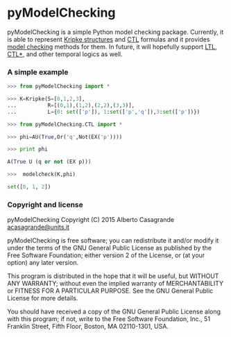 # pyModelChecking
pyModelChecking is a simple Python model checking package. Currently, it is able to represent 
[Kripke structures][Kripke] and [CTL][CTL] formulas and it provides [model checking][modelchecking] 
methods for them. In future, it will hopefully support [LTL][LTL], [CTL*][CTLS], and other temporal logics as well.

[Kripke]: https://en.wikipedia.org/wiki/Kripke_structure_%28model_checking%29
[CTL]: https://en.wikipedia.org/wiki/Computation_tree_logic
[modelchecking]: https://en.wikipedia.org/wiki/Model_checking
[LTL]: https://en.wikipedia.org/wiki/Linear_temporal_logic
[CTLS]: https://en.wikipedia.org/wiki/CTL*

### A simple example
```python
>>> from pyModelChecking import *

>>> K=Kripke(S=[0,1,2,3],
...          R=[(0,1),(1,2),(2,2),(3,3)],
...          L={0: set(['p']), 1:set(['p','q']),3:set(['p'])})

>>> from pyModelChecking.CTL import *

>>> phi=AU(True,Or('q',Not(EX('p'))))

>>> print phi

A(True U (q or not (EX p)))

>>>  modelcheck(K,phi)

set([0, 1, 2])

```

### Copyright and license

pyModelChecking
Copyright (C) 2015  Alberto Casagrande <acasagrande@units.it>

pyModelChecking is free software; you can redistribute it and/or
modify it under the terms of the GNU General Public License
as published by the Free Software Foundation; either version 2
of the License, or (at your option) any later version.

This program is distributed in the hope that it will be useful,
but WITHOUT ANY WARRANTY; without even the implied warranty of
MERCHANTABILITY or FITNESS FOR A PARTICULAR PURPOSE.  See the
GNU General Public License for more details.

You should have received a copy of the GNU General Public License
along with this program; if not, write to the Free Software
Foundation, Inc., 51 Franklin Street, Fifth Floor, Boston, MA  02110-1301, USA.
